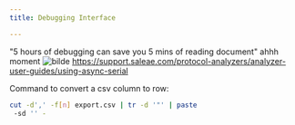 ```yaml
---
title: Debugging Interface

---
```



"5 hours of debugging can save you 5 mins of reading document" ahhh moment
![bilde](https://hackmd.io/_uploads/BkhjJw78xl.png)
https://support.saleae.com/protocol-analyzers/analyzer-user-guides/using-async-serial

Command to convert a csv column to row: 
```bash
cut -d',' -f[n] export.csv | tr -d '"' | paste
 -sd '' -
```